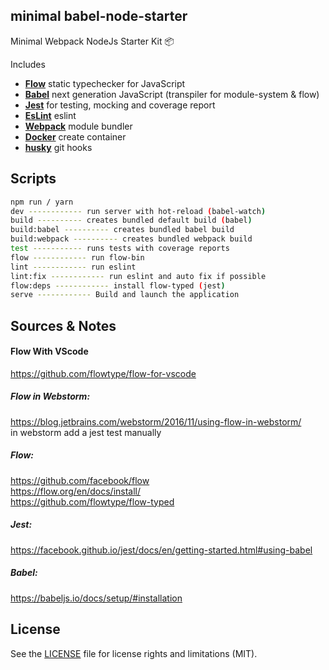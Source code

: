## minimal babel-node-starter

Minimal Webpack NodeJs Starter Kit :package:

Includes

- [**Flow**](https://flow.org/) static typechecker for JavaScript
- [**Babel**](https://babeljs.io/) next generation JavaScript (transpiler for module-system & flow)
- [**Jest**](https://facebook.github.io/jest/) for testing, mocking and coverage report
- [**EsLint**](https://eslint.org/) eslint
- [**Webpack**](https://webpack.js.org/) module bundler
- [**Docker**](https://www.docker.com/) create container
- [**husky**](https://github.com/typicode/husky) git hooks

## Scripts
```bash
npm run / yarn
dev ------------ run server with hot-reload (babel-watch)
build ---------- creates bundled default build (babel)
build:babel ---------- creates bundled babel build
build:webpack ---------- creates bundled webpack build
test ----------- runs tests with coverage reports
flow ------------ run flow-bin
lint ------------ run eslint
lint:fix ------------ run eslint and auto fix if possible
flow:deps ------------ install flow-typed (jest)
serve ------------ Build and launch the application
```

## Sources & Notes
#### Flow With VScode
https://github.com/flowtype/flow-for-vscode
##### Flow in Webstorm:
https://blog.jetbrains.com/webstorm/2016/11/using-flow-in-webstorm/  
in webstorm add a jest test manually
##### Flow:
https://github.com/facebook/flow  
https://flow.org/en/docs/install/  
https://github.com/flowtype/flow-typed  
##### Jest:
https://facebook.github.io/jest/docs/en/getting-started.html#using-babel  
##### Babel:
https://babeljs.io/docs/setup/#installation

## License
See the [LICENSE](LICENSE.md) file for license rights and limitations (MIT).
